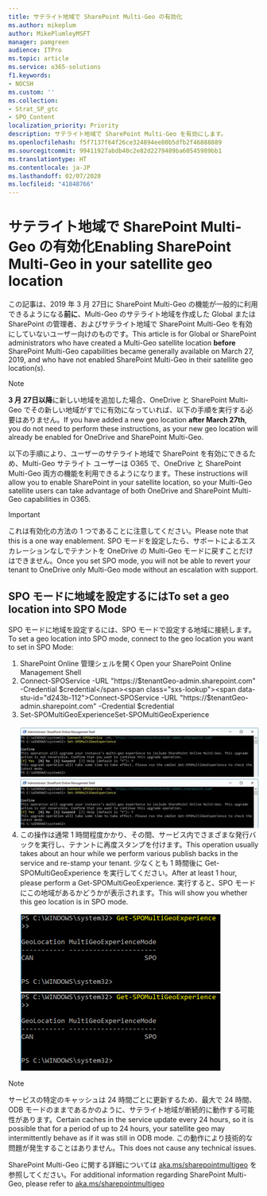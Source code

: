 ```yaml
---
title: サテライト地域で SharePoint Multi-Geo の有効化
ms.author: mikeplum
author: MikePlumleyMSFT
manager: pamgreen
audience: ITPro
ms.topic: article
ms.service: o365-solutions
f1.keywords:
- NOCSH
ms.custom: ''
ms.collection:
- Strat_SP_gtc
- SPO_Content
localization_priority: Priority
description: サテライト地域で SharePoint Multi-Geo を有効にします。
ms.openlocfilehash: f5f7137f64f26ce324894ee80b5dfb2f46888889
ms.sourcegitcommit: 99411927abdb40c2e82d2279489ba60545989bb1
ms.translationtype: HT
ms.contentlocale: ja-JP
ms.lasthandoff: 02/07/2020
ms.locfileid: "41848766"
---
```

# <a name="enabling-sharepoint-multi-geo-in-your-satellite-geo-location"></a><span data-ttu-id="d243b-103">サテライト地域で SharePoint Multi-Geo の有効化</span><span class="sxs-lookup"><span data-stu-id="d243b-103">Enabling SharePoint Multi-Geo in your satellite geo location</span></span>

<span data-ttu-id="d243b-104">この記事は、2019 年 3 月 27日に SharePoint Multi-Geo の機能が一般的に利用できるようになる**前に**、Multi-Geo のサテライト地域を作成した Global または SharePoint の管理者、およびサテライト地域で SharePoint Multi-Geo を有効にしていないユーザー向けのものです。</span><span class="sxs-lookup"><span data-stu-id="d243b-104">This article is for Global or SharePoint administrators who have created a Multi-Geo satellite location **before** SharePoint Multi-Geo capabilities became generally available on March 27, 2019, and who have not enabled SharePoint Multi-Geo in their satellite geo location(s).</span></span> 

>[!Note]
><span data-ttu-id="d243b-105">**3 月 27日以降**に新しい地域を追加した場合、OneDrive と SharePoint Multi-Geo でその新しい地域がすでに有効になっていれば、以下の手順を実行する必要はありません。</span><span class="sxs-lookup"><span data-stu-id="d243b-105">If you have added a new geo location **after March 27th**, you do not need to perform these instructions, as your new geo location will already be enabled for OneDrive and SharePoint Multi-Geo.</span></span>

<span data-ttu-id="d243b-106">以下の手順により、ユーザーのサテライト地域で SharePoint を有効にできるため、Multi-Geo サテライト ユーザーは O365 で、OneDrive と SharePoint Multi-Geo 両方の機能を利用できるようになります。</span><span class="sxs-lookup"><span data-stu-id="d243b-106">These instructions will allow you to enable SharePoint in your satellite location, so your Multi-Geo satellite users can take advantage of both OneDrive and SharePoint Multi-Geo capabilities in O365.</span></span> 

>[!IMPORTANT]
><span data-ttu-id="d243b-107">これは有効化の方法の 1 つであることに注意してください。</span><span class="sxs-lookup"><span data-stu-id="d243b-107">Please note that this is a one way enablement.</span></span> <span data-ttu-id="d243b-108">SPO モードを設定したら、サポートによるエスカレーションなしでテナントを OneDrive の Multi-Geo モードに戻すことだけはできません。</span><span class="sxs-lookup"><span data-stu-id="d243b-108">Once you set SPO mode, you will not be able to revert your tenant to OneDrive only Multi-Geo mode without an escalation with support.</span></span> 

## <a name="to-set-a-geo-location-into-spo-mode"></a><span data-ttu-id="d243b-109">SPO モードに地域を設定するには</span><span class="sxs-lookup"><span data-stu-id="d243b-109">To set a geo location into SPO Mode</span></span>

<span data-ttu-id="d243b-110">SPO モードに地域を設定するには、SPO モードで設定する地域に接続します。</span><span class="sxs-lookup"><span data-stu-id="d243b-110">To set a geo location into SPO mode, connect to the geo location you want to set in SPO Mode:</span></span>

1.  <span data-ttu-id="d243b-111">SharePoint Online 管理シェルを開く</span><span class="sxs-lookup"><span data-stu-id="d243b-111">Open your SharePoint Online Management Shell</span></span> 
2.  <span data-ttu-id="d243b-112">Connect-SPOService -URL "https://$tenantGeo-admin.sharepoint.com" -Credential $credential</span><span class="sxs-lookup"><span data-stu-id="d243b-112">Connect-SPOService -URL "https://$tenantGeo-admin.sharepoint.com" -Credential $credential</span></span>
3.  <span data-ttu-id="d243b-113">Set-SPOMultiGeoExperience</span><span class="sxs-lookup"><span data-stu-id="d243b-113">Set-SPOMultiGeoExperience</span></span></br></br>
<span data-ttu-id="d243b-114">![Set-SPOMultiGeoExperience](media/Set-SPO-MultiGeo.jpg)</span><span class="sxs-lookup"><span data-stu-id="d243b-114">![Set-SPOMultiGeoExperience](media/Set-SPO-MultiGeo.jpg)</span></span>
4.  <span data-ttu-id="d243b-115">この操作は通常 1 時間程度かかり、その間、サービス内でさまざまな発行バックを実行し、テナントに再度スタンプを付けます。</span><span class="sxs-lookup"><span data-stu-id="d243b-115">This operation usually takes about an hour while we perform various publish backs in the service and re-stamp your tenant.</span></span> <span data-ttu-id="d243b-116">少なくとも 1 時間後に Get-SPOMultiGeoExperience を実行してください。</span><span class="sxs-lookup"><span data-stu-id="d243b-116">After at least 1 hour, please perform a Get-SPOMultiGeoExperience.</span></span>  <span data-ttu-id="d243b-117">実行すると、SPO モードにこの地域があるかどうかが表示されます。</span><span class="sxs-lookup"><span data-stu-id="d243b-117">This will show you whether this geo location is in SPO mode.</span></span></br></br>
<span data-ttu-id="d243b-118">![Set-SPOMultiGeoExperience](media/Get-SPO-MultiGeo.jpg)</span><span class="sxs-lookup"><span data-stu-id="d243b-118">![Set-SPOMultiGeoExperience](media/Get-SPO-MultiGeo.jpg)</span></span>

 
 
 
>[!Note]
><span data-ttu-id="d243b-119">サービスの特定のキャッシュは 24 時間ごとに更新するため、最大で 24 時間、ODB モードのままであるかのように、サテライト地域が断続的に動作する可能性があります。</span><span class="sxs-lookup"><span data-stu-id="d243b-119">Certain caches in the service update every 24 hours, so it is possible that for a period of up to 24 hours, your satellite geo may intermittently behave as if it was still in ODB mode.</span></span> <span data-ttu-id="d243b-120">この動作により技術的な問題が発生することはありません。</span><span class="sxs-lookup"><span data-stu-id="d243b-120">This does not cause any technical issues.</span></span> 
 
<span data-ttu-id="d243b-121">SharePoint Multi-Geo に関する詳細については [aka.ms/sharepointmultigeo](https://docs.microsoft.com/office365/enterprise/multi-geo-capabilities-in-onedrive-and-sharepoint-online-in-office-365) を参照してください。</span><span class="sxs-lookup"><span data-stu-id="d243b-121">For additional information regarding SharePoint Multi-Geo, please refer to [aka.ms/sharepointmultigeo](https://docs.microsoft.com/office365/enterprise/multi-geo-capabilities-in-onedrive-and-sharepoint-online-in-office-365)</span></span>


